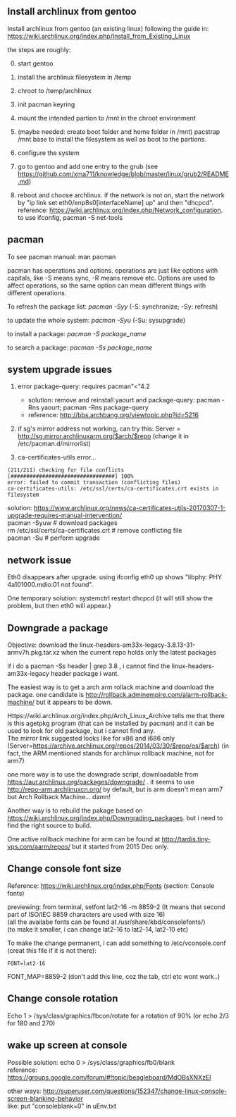 Install archlinux from gentoo
--------------------------------

Install archlinux from gentoo (an existing linux) following the guide in:
https://wiki.archlinux.org/index.php/Install_from_Existing_Linux

the steps are roughly:

0. start gentoo

1. install the archlinux filesystem in /temp

2. chroot to /temp/archlinux

3. init pacman keyring

4. mount the intended partion to /mnt in the chroot environment

5. (maybe needed: create boot folder and home folder in /mnt) pacstrap /mnt base to install the filesystem as well as boot to the partions.

6. configure the system

7. go to gentoo and add one entry to the grub (see https://github.com/xma711/knowledge/blob/master/linux/grub2/README.md)

8. reboot and choose archlinux. if the network is not on, start the network by "ip link set eth0/enp8s0[interfaceName] up" and then "dhcpcd". reference: https://wiki.archlinux.org/index.php/Network_configuration. to use ifconfig, pacman -S net-tools


pacman
-----------

To see pacman manual: man pacman

pacman has operations and options. operations are just like options with capitals, like -S means sync, -R means remove etc. 
Options are used to affect operations, so the same option can mean different things with different operations.

To refresh the package list: *pacman -Syy* (-S: synchronize; -Sy: refresh)

to update the whole system: *pacman -Syu* (-Su: sysupgrade)

to install a package: *pacman -S package_name*

to search a package: *pacman -Ss package_name*


system upgrade issues
-------------------------

1. error package-query: requires pacman"<"4.2  
	- solution: remove and reinstall yaourt and package-query: pacman -Rns yaourt; pacman -Rns package-query
	- reference: http://bbs.archbang.org/viewtopic.php?id=5216

2. if sg's mirror address not working, can try this: Server = http://sg.mirror.archlinuxarm.org/$arch/$repo 
(change it in /etc/pacman.d/mirrorlist)

3. ca-certificates-utils error...
```
(211/211) checking for file conflicts                        [#################################] 100%
error: failed to commit transaction (conflicting files)
ca-certificates-utils: /etc/ssl/certs/ca-certificates.crt exists in filesystem
```
solution: https://www.archlinux.org/news/ca-certificates-utils-20170307-1-upgrade-requires-manual-intervention/  
pacman -Syuw                           # download packages  
rm /etc/ssl/certs/ca-certificates.crt  # remove conflicting file  
pacman -Su                             # perform upgrade  

network issue
------------------

Eth0 disappears after upgrade. using ifconfig eth0 up shows "libphy: PHY 4a101000.mdio:01 not found".

One temporary solution: systemctrl restart dhcpcd (it will still show the problem, but then eth0 will appear.)


Downgrade a package
----------------------------

Objective: download the linux-headers-am33x-legacy-3.8.13-31-armv7h.pkg.tar.xz when the current repo holds only the latest packages

if i do a pacman -Ss header | grep 3.8 , i cannot find the linux-headers-am33x-legacy header package i want.

The easiest way is to get a arch arm rollack machine and download the package. one candidate is http://rollback.adminempire.com/alarm-rollback-machine/ but it appears to be down.

Https://wiki.archlinux.org/index.php/Arch_Linux_Archive tells me that there is this agetpkg program (that can be installed by pacman) and it can be used to look for old package, but i cannot find any.  
The mirror link suggested looks like for x86 and i686 only (Server=https://archive.archlinux.org/repos/2014/03/30/$repo/os/$arch) (in fact, the ARM mentiioned stands for archlinux rollback machine, not for arm7)

one more way is to use the downgrade script, downloadable from https://aur.archlinux.org/packages/downgrade/ . it seems to use http://repo-arm.archlinuxcn.org/ by default, but is arm doesn't mean arm7 but Arch Rollback Machine... damn!

Another way is to rebuild the pakage based on https://wiki.archlinux.org/index.php/Downgrading_packages. but i need to find the right source to build.

One active rollback machine for arm can be found at http://tardis.tiny-vps.com/aarm/repos/ but it started from 2015 Dec only.

 
Change console font size
---------------------------
Reference: https://wiki.archlinux.org/index.php/Fonts  (section: Console fonts)

previewing: from terminal, setfont lat2-16 -m 8859-2 (It means that second part of ISO/IEC 8859 characters are used with size 16)  
(all the availabe fonts can be found at /usr/share/kbd/consolefonts/)   
(to make it smaller, i can change lat2-16 to lat2-14, lat2-10 etc)

To make the change permanent, i can add something to /etc/vconsole.conf (creat this file if it is not there):
```
FONT=lat2-16 
```
FONT_MAP=8859-2 (don't add this line, coz the tab, ctrl etc wont work..)


Change console rotation
------------------------------

Echo 1 > /sys/class/graphics/fbcon/rotate for a rotation of 90% (or echo 2/3 for 180 and 270)


wake up screen at console
-------------------------
Possible solution: echo 0 > /sys/class/graphics/fb0/blank  
reference: https://groups.google.com/forum/#!topic/beagleboard/MdOBsXNXzEI

other ways: http://superuser.com/questions/152347/change-linux-console-screen-blanking-behavior  
like: put "consoleblank=0" in uEnv.txt
